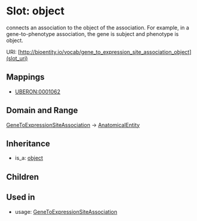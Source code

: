 # Slot: object


connects an association to the object of the association. For example, in a gene-to-phenotype association, the gene is subject and phenotype is object.

URI: [http://bioentity.io/vocab/gene_to_expression_site_association_object](slot_uri)
## Mappings

 * [UBERON:0001062](http://purl.obolibrary.org/obo/UBERON_0001062)
## Domain and Range

[GeneToExpressionSiteAssociation](GeneToExpressionSiteAssociation.md) -> [AnatomicalEntity](AnatomicalEntity.md)
## Inheritance

 *  is_a: [object](object.md)
## Children

## Used in

 *  usage: [GeneToExpressionSiteAssociation](GeneToExpressionSiteAssociation.md)
